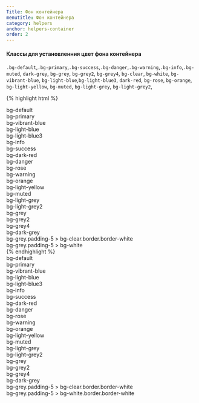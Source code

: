 ```yaml
---
Title: Фон контейнера
menutitle: Фон контейнера
category: helpers
anchor: helpers-container
order: 2
---
```


#### Классы для установленния цвет фона контейнера
`.bg-default`,`.bg-primary`,`.bg-success`,`.bg-danger`,`.bg-warning`,`.bg-info`,`.bg-muted`, `dark-grey`, `bg-grey`, `bg-grey2`, `bg-grey4`, `bg-clear`, `bg-white`, `bg-vibrant-blue`, `bg-light-blue`,`bg-light-blue3`, `dark-red`, `bg-rose`, `bg-orange`, `bg-light-yellow`, `bg-muted`, `bg-light-grey`, `bg-light-grey2`,

{% highlight html %}
  <div class="bg-default">bg-default</div>
  <div class="bg-primary">bg-primary</div>
  <div class="bg-vibrant-blue">bg-vibrant-blue</div>
  <div class="bg-light-blue">bg-light-blue</div>
  <div class="bg-light-blue3">bg-light-blue3</div>
  <div class="bg-info">bg-info</div>
  <div class="bg-success">bg-success</div>
  <div class="bg-dark-red">bg-dark-red</div>
  <div class="bg-danger">bg-danger</div>
  <div class="bg-rose">bg-rose</div>
  <div class="bg-warning">bg-warning</div>
  <div class="bg-orange">bg-orange</div>
  <div class="bg-light-yellow">bg-light-yellow</div>
  <div class="bg-muted">bg-muted</div>
  <div class="bg-light-grey">bg-light-grey</div>
  <div class="bg-light-grey2">bg-light-grey2</div>
  <div class="bg-grey">bg-grey</div>
  <div class="bg-grey2">bg-grey2</div>
  <div class="bg-grey4">bg-grey4</div>
  <div class="bg-dark-grey">bg-dark-grey</div>
  <div class="bg-grey padding-5"><div class="border border-white bg-clear">bg-grey.padding-5 > bg-clear.border.border-white</div></div>
  <div class="bg-grey padding-5"><div class="bg-white">bg-grey.padding-5 > bg-white</div></div>
{% endhighlight %}

<div class="bs-docs-example">
  <div class="bg-default mb-10 padding-5">bg-default</div>
  <div class="bg-primary mb-10 padding-5">bg-primary</div>
  <div class="bg-vibrant-blue mb-10 padding-5">bg-vibrant-blue</div>
  <div class="bg-light-blue mb-10 padding-5">bg-light-blue</div>
  <div class="bg-light-blue3 mb-10 padding-5">bg-light-blue3</div>
  <div class="bg-info mb-10 padding-5">bg-info</div>
  <div class="bg-success mb-10 padding-5">bg-success</div>
  <div class="bg-dark-red mb-10 padding-5">bg-dark-red</div>
  <div class="bg-danger mb-10 padding-5">bg-danger</div>
  <div class="bg-rose mb-10 padding-5">bg-rose</div>
  <div class="bg-warning mb-10 padding-5">bg-warning</div>
  <div class="bg-orange mb-10 padding-5">bg-orange</div>
  <div class="bg-light-yellow mb-10 padding-5">bg-light-yellow</div>
  <div class="bg-muted mb-10 padding-5">bg-muted</div>
  <div class="bg-light-grey mb-10 padding-5">bg-light-grey</div>
  <div class="bg-light-grey2 mb-10 padding-5">bg-light-grey2</div>
  <div class="bg-grey mb-10 padding-5">bg-grey</div>
  <div class="bg-grey2 mb-10 padding-5">bg-grey2</div>
  <div class="bg-grey4 mb-10 padding-5">bg-grey4</div>
  <div class="bg-dark-grey mb-10 padding-5">bg-dark-grey</div>
  <div class="bg-grey mb-10 padding-5"><div class="bg-clear border border-white">bg-grey.padding-5 > bg-clear.border.border-white</div></div>
  <div class="bg-grey mb-10 padding-5"><div class="bg-white">bg-grey.padding-5 > bg-white.border.border-white</div></div>
</div>
